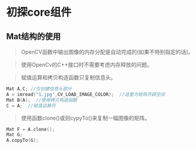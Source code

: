 # 初探core组件

## Mat结构的使用

> OpenCV函数中输出图像的内存分配是自动完成的(如果不特别指定的话)。

> 使用OpenCv的C++接口时不需要考虑内存释放的问题。

> 赋值运算和拷贝构造函数只复制信息头。

```c++
Mat A,C; //仅创建信息头部分
A = imread("1.jpg",CV_LOAD_IMAGE_COLOR);  //这里为矩阵开辟空间
Mat B(A);  //使用拷贝构造函数
C = A;  //赋值运算符
```

> 使用函数clone()或则cypyTo()来复制一幅图像的矩阵。

```c++
Mat F = A.clone();
Mat G;
A.copyTo(G);
```